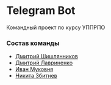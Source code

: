 # Telegram Bot
Командный проект по курсу УППРПО

### Состав команды
- [Дмитрий Шишлянников](https://github.com/byDimasik)
- [Дмитрий Лавриненко](https://github.com/CrystalWhiteOwl) 
- [Иван Муковня](https://github.com/MukovnyaIvan)
- [Никита Збитнев](https://github.com/Kertalmew)
